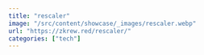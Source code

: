 ```yaml
---
title: "rescaler"
image: "/src/content/showcase/_images/rescaler.webp"
url: "https://zkrew.red/rescaler/"
categories: ["tech"]
---
```

